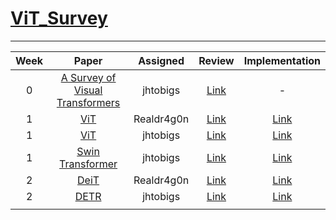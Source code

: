 # [ViT_Survey](https://www.notion.so/ViT-Study-520e8fcd8b524ab39c331cce826889a1)
---
| Week |                                                          Paper                                                          |  Assigned  |                                                  Review                                                  |                                   Implementation                                   |
|:----:|:-----------------------------------------------------------------------------------------------------------------------:|:----------:|:--------------------------------------------------------------------------------------------------------:|:----------------------------------------------------------------------------------:|
|   0  | [A Survey of Visual Transformers](https://arxiv.org/pdf/2111.06091.pdf) | jhtobigs | [Link](https://jhtobigs.oopy.io/documents/vitsurvey) |     -    |
|   1  | [ViT](https://arxiv.org/pdf/2010.11929.pdf) | Realdr4g0n | [Link](https://exultant-pigment-092.notion.site/ViT-Vision-Transformer-dcde87763f524904bd3b99558ab7400a) |     [Link](https://github.com/jhtobigs/ViT_Survey/blob/main/model/vit_rd.py)    |
|   1  | [ViT](https://arxiv.org/pdf/2010.11929.pdf) |  jhtobigs  |                                [Link](https://jhtobigs.oopy.io/vit_review)                               |        [Link](https://github.com/jhtobigs/ViT_Survey/blob/main/model/vit.py)       |
|   1  |    [Swin Transformer](https://arxiv.org/pdf/2103.14030v1.pdf)    |  jhtobigs  |                               [Link](https://jhtobigs.oopy.io/swin_review)                               | [Link](https://github.com/jhtobigs/ViT_Survey/blob/main/model/swin_transformer.py) |
|   2  |    [DeiT](https://arxiv.org/pdf/2012.12877.pdf)  |  Realdr4g0n  |  [Link](https://www.notion.so/DeIT-Data-efficient-Image-Transformer-50e04d56e8154fbaa8d59007277cfa1a)  | [Link](https://github.com/jhtobigs/ViT_Survey/blob/main/model/deit.py)                                                      |
|   2  |    [DETR](https://arxiv.org/abs/2005.12872)      |  jhtobigs    |  [Link](https://jhtobigs.oopy.io/detr)     |         [Link](https://github.com/jhtobigs/ViT_Survey/blob/main/model/detr.py)      |
|      |                                                                                                                         |            |                                                                                                          |                                                                                    |

